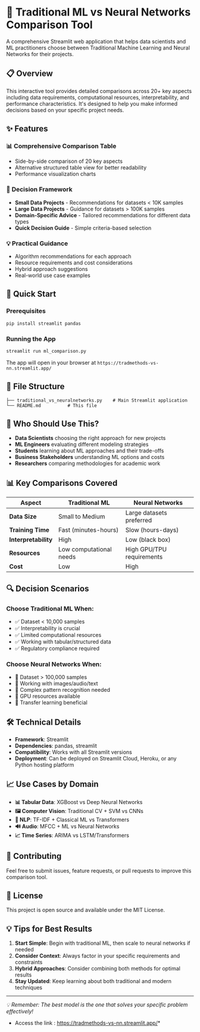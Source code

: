 # 🤖 Traditional ML vs Neural Networks Comparison Tool

A comprehensive Streamlit web application that helps data scientists and ML practitioners choose between Traditional Machine Learning and Neural Networks for their projects.

## 📋 Overview

This interactive tool provides detailed comparisons across 20+ key aspects including data requirements, computational resources, interpretability, and performance characteristics. It's designed to help you make informed decisions based on your specific project needs.

## ✨ Features

### 📊 **Comprehensive Comparison Table**
- Side-by-side comparison of 20 key aspects
- Alternative structured table view for better readability
- Performance visualization charts

### 🎯 **Decision Framework**
- **Small Data Projects** - Recommendations for datasets < 10K samples
- **Large Data Projects** - Guidance for datasets > 100K samples  
- **Domain-Specific Advice** - Tailored recommendations for different data types
- **Quick Decision Guide** - Simple criteria-based selection

### 💡 **Practical Guidance**
- Algorithm recommendations for each approach
- Resource requirements and cost considerations
- Hybrid approach suggestions
- Real-world use case examples

## 🚀 Quick Start

### Prerequisites
```bash
pip install streamlit pandas
```

### Running the App
```bash
streamlit run ml_comparison.py
```

The app will open in your browser at `https://tradmethods-vs-nn.streamlit.app/`

## 📁 File Structure
```
├── traditional_vs_neuralnetworks.py    # Main Streamlit application
└── README.md          # This file
```

## 🎯 Who Should Use This?

- **Data Scientists** choosing the right approach for new projects
- **ML Engineers** evaluating different modeling strategies  
- **Students** learning about ML approaches and their trade-offs
- **Business Stakeholders** understanding ML options and costs
- **Researchers** comparing methodologies for academic work

## 📊 Key Comparisons Covered

| Aspect | Traditional ML | Neural Networks |
|--------|---------------|-----------------|
| **Data Size** | Small to Medium | Large datasets preferred |
| **Training Time** | Fast (minutes-hours) | Slow (hours-days) |
| **Interpretability** | High | Low (black box) |
| **Resources** | Low computational needs | High GPU/TPU requirements |
| **Cost** | Low | High |

## 🔍 Decision Scenarios

### Choose Traditional ML When:
- ✅ Dataset < 10,000 samples
- ✅ Interpretability is crucial  
- ✅ Limited computational resources
- ✅ Working with tabular/structured data
- ✅ Regulatory compliance required

### Choose Neural Networks When:
- 🧠 Dataset > 100,000 samples
- 🧠 Working with images/audio/text
- 🧠 Complex pattern recognition needed
- 🧠 GPU resources available
- 🧠 Transfer learning beneficial

## 🛠️ Technical Details

- **Framework**: Streamlit
- **Dependencies**: pandas, streamlit
- **Compatibility**: Works with all Streamlit versions
- **Deployment**: Can be deployed on Streamlit Cloud, Heroku, or any Python hosting platform

## 📈 Use Cases by Domain

- **📊 Tabular Data**: XGBoost vs Deep Neural Networks
- **🖼️ Computer Vision**: Traditional CV + SVM vs CNNs
- **📝 NLP**: TF-IDF + Classical ML vs Transformers
- **🔊 Audio**: MFCC + ML vs Neural Networks
- **📈 Time Series**: ARIMA vs LSTM/Transformers

## 🤝 Contributing

Feel free to submit issues, feature requests, or pull requests to improve this comparison tool.

## 📝 License

This project is open source and available under the MIT License.

## 💡 Tips for Best Results

1. **Start Simple**: Begin with traditional ML, then scale to neural networks if needed
2. **Consider Context**: Always factor in your specific requirements and constraints  
3. **Hybrid Approaches**: Consider combining both methods for optimal results
4. **Stay Updated**: Keep learning about both traditional and modern techniques

---

*💡 Remember: The best model is the one that solves your specific problem effectively!*
* Access the link : https://tradmethods-vs-nn.streamlit.app/*